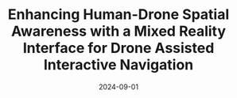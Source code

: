 ---
title: Enhancing Human-Drone Spatial Awareness with a Mixed Reality Interface for Drone Assisted Interactive Navigation
authors:
- Sanket A. Salunkhe
- Pranav Nedunghat
- Luca Morando
- Guanrui Li
- Giuseppe Loianno
author_notes:
- "Equal contribution"
- "Equal contribution"
date: '2024-09-01'
show_date: false
publishDate: '2024-11-18T23:48:37.432694Z'
publication_types:
- paper-conference
publication: '*International Conference on Unmanned Aircraft Systems (ICUAS) (under review)*, 2025'
summary: '*International Conference on Unmanned Aircraft Systems (ICUAS) (under review)*, 2025'

links:

#url_pdf: ''
#url_code: ''
#url_dataset: ''
#url_poster: ''
#url_project: ''
#url_slides: ''
#url_source: ''
#url_video: ''

# links:
# - name: ""
#   url: ""

image:
  caption: ''
  focal_point: ""
  preview_only: false
---